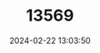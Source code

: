 ---
title: "13569"
category: "Miniopterus pusillus"
draft: false
date: 2024-02-22 13:03:50
languages:
  English: ["Nicobar Long-fingered Bat", "Small Bent-winged Bat", "Small Long-fingered Bat"]
---
